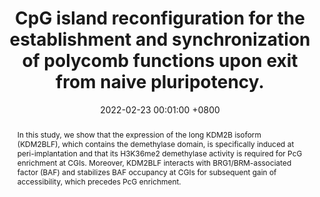 ---
title:          "CpG island reconfiguration for the establishment and synchronization of polycomb functions upon exit from naive pluripotency.
"
date:           2022-02-23 00:01:00 +0800
selected:       true
pub:            "<strong>Molecular Cell</strong>"
pub_date:       "2022"
abstract: >-
  In this study, we show that the expression of the long KDM2B isoform (KDM2BLF), which contains the demethylase domain, is specifically induced at peri-implantation and that its H3K36me2 demethylase activity is required for PcG enrichment at CGIs. Moreover, KDM2BLF interacts with BRG1/BRM-associated factor (BAF) and stabilizes BAF occupancy at CGIs for subsequent gain of accessibility, which precedes PcG enrichment.
cover:          /assets/images/covers/MC2022.png
authors:
- Huo D*
- <strong>Yu Z*</strong>
- Li R
- Gong M
- Sidoli S 
- Lu X 
- Hou Y 
- Dai Z 
- Kong Y 
- Liu G 
- Jensen O
- Xie W
- Helin K 
- Xiong C 
- Li G 
- Zhang Y
- Wu X
links:
  Paper: https://www.cell.com/molecular-cell/fulltext/S1097-2765(22)00103-4?_returnURL=https%3A%2F%2Flinkinghub.elsevier.com%2Fretrieve%2Fpii%2FS1097276522001034%3Fshowall%3Dtrue
---